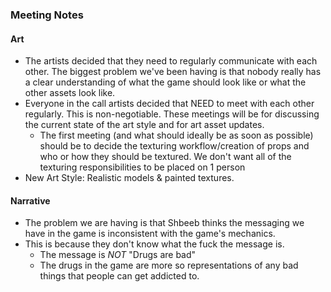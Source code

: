 ### Meeting Notes

#### Art
- The artists decided that they need to regularly communicate with each other. The biggest problem we've been having is that nobody really has a clear understanding of what the game should look like or what the other assets look like.
- Everyone in the call artists decided that NEED to meet with each other regularly. This is non-negotiable. These meetings will be for discussing the current state of the art style and for art asset updates.
	- The first meeting (and what should ideally be as soon as possible) should be to decide the texturing workflow/creation of props and who or how they should be textured. We don't want all of the texturing responsibilities to be placed on 1 person
- New Art Style: Realistic models & painted textures.

#### Narrative
- The problem we are having is that Shbeeb thinks the messaging we have in the game is inconsistent with the game's mechanics.
- This is because they don't know what the fuck the message is.
	- The message is *NOT* "Drugs are bad"
	- The drugs in the game are more so representations of any bad things that people can get addicted to.
